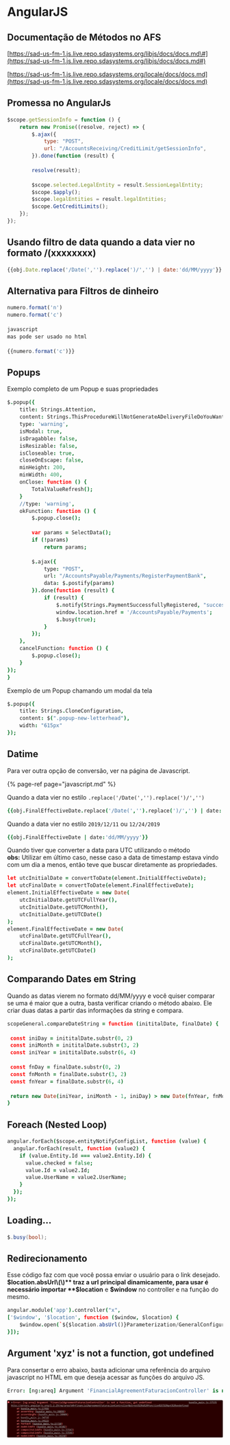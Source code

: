 # AngularJS

## Documentação de Métodos no AFS

[https://sad-us-fm-1.js.live.repo.sdasystems.org/libjs/docs/docs.md\#](https://sad-us-fm-1.js.live.repo.sdasystems.org/libjs/docs/docs.md#)

[https://sad-us-fm-1.js.live.repo.sdasystems.org/locale/docs/docs.md](https://sad-us-fm-1.js.live.repo.sdasystems.org/locale/docs/docs.md)

## Promessa no AngularJs

```javascript
$scope.getSessionInfo = function () {
    return new Promise((resolve, reject) => {
        $.ajax({
            type: "POST",
            url: "/AccountsReceiving/CreditLimit/getSessionInfo",
        }).done(function (result) {

        resolve(result);

        $scope.selected.LegalEntity = result.SessionLegalEntity;
        $scope.$apply();
        $scope.legalEntities = result.legalEntities;
        $scope.GetCreditLimits();
    });
});
```

## Usando filtro de data quando a data vier no formato /\(xxxxxxxx\)

```javascript
{{obj.Date.replace('/Date(','').replace(')/','') | date:'dd/MM/yyyy'}}
```

## Alternativa para Filtros de dinheiro

```javascript
numero.format('n')
numero.format('c')
​
javascript
mas pode ser usado no html

{{numero.format('c')}}
```

## Popups

Exemplo completo de um Popup e suas propriedades

```coffeescript
$.popup({
    title: Strings.Attention,
    content: Strings.ThisProcedureWillNotGenerateADeliveryFileDoYouWantToRegisterThePayment,
    type: 'warning',
    isModal: true,
    isDragabble: false,
    isResizable: false,
    isCloseable: true,
    closeOnEscape: false,
    minHeight: 200,
    minWidth: 400,
    onClose: function () {
        TotalValueRefresh();
    }
    //type: 'warning',
    okFunction: function () {
        $.popup.close();

        var params = SelectData();
        if (!params)
            return params;

        $.ajax({
            type: "POST",
            url: "/AccountsPayable/Payments/RegisterPaymentBank",
            data: $.postify(params)
        }).done(function (result) {
            if (result) {
                $.notify(Strings.PaymentSuccessfullyRegistered, "success");
                window.location.href = '/AccountsPayable/Payments';
                $.busy(true);
            }
        });
    },
    cancelFunction: function () {
        $.popup.close();
    }
});
}
```

Exemplo de um Popup chamando um modal da tela

```coffeescript
$.popup({
    title: Strings.CloneConfiguration,
    content: $(".popup-new-letterhead"),
    width: "615px"
});
```

## Datime

Para ver outra opção de conversão, ver na página de Javascript.

{% page-ref page="javascript.md" %}

Quando a data vier no estilo  `.replace('/Date(','').replace(')/','')`

```coffeescript
{{obj.FinalEffectiveDate.replace('/Date(','').replace(')/','') | date:'dd/MM/yyyy'}}
```

Quando a data vier no estilo `2019/12/11` ou `12/24/2019`

```coffeescript
{{obj.FinalEffectiveDate | date:'dd/MM/yyyy'}}
```

Quando tiver que converter a data para UTC utilizando o método   
**obs:** Utilizar em último caso, nesse caso a data de timestamp estava vindo com um dia a menos, então teve que buscar diretamente as propriedades.

```coffeescript
let utcInitialDate = convertToDate(element.InitialEffectiveDate);
let utcFinalDate = convertToDate(element.FinalEffectiveDate);
element.InitialEffectiveDate = new Date(
    utcInitialDate.getUTCFullYear(), 
    utcInitialDate.getUTCMonth(), 
    utcInitialDate.getUTCDate()
);
element.FinalEffectiveDate = new Date(
    utcFinalDate.getUTCFullYear(), 
    utcFinalDate.getUTCMonth(), 
    utcFinalDate.getUTCDate()
);
```

## Comparando Dates em String

Quando as datas vierem no formato dd/MM/yyyy e você quiser comparar se uma é maior que a outra, basta verificar criando o método abaixo. Ele criar duas datas a partir das informações da string e compara.

```coffeescript
scopeGeneral.compareDateString = function (inititalDate, finalDate) {
 
 const iniDay = inititalDate.substr(0, 2)
 const iniMonth = inititalDate.substr(3, 2)
 const iniYear = inititalDate.substr(6, 4)

 const fnDay = finalDate.substr(0, 2)
 const fnMonth = finalDate.substr(3, 2)
 const fnYear = finalDate.substr(6, 4)
 
 return new Date(iniYear, iniMonth - 1, iniDay) > new Date(fnYear, fnMonth - 1, fnDay)
}
```

## Foreach \(Nested Loop\)

```coffeescript
angular.forEach($scope.entityNotifyConfigList, function (value) {
  angular.forEach(result, function (value2) {
    if (value.Entity.Id === value2.Entity.Id) {
      value.checked = false;
      value.Id = value2.Id;
      value.UserName = value2.UserName;
    }
  });
});
```

## Loading...

```csharp
$.busy(bool);
```

## Redirecionamento

Esse código faz com que você possa enviar o usuário para o link desejado. **$location.absUrl\(\)** traz a url principal dinamicamente, para usar é necessário importar **$location** e **$window** no controller e na função do mesmo.

```coffeescript
angular.module('app').controller("x", 
['$window', '$location', function ($window, $location) {
    $window.open(`${$location.absUrl()}Parameterization/GeneralConfigurations`);
}]);
```

## Argument 'xyz' is not a function, got undefined

Para consertar o erro abaixo, basta adicionar uma referência do arquivo javascript no HTML em que deseja acessar as funções do arquivo JS.

```coffeescript
Error: [ng:areq] Argument 'FinancialAgreementFaturacionController' is not a function, got undefined
```

![](../.gitbook/assets/image%20%287%29.png)



